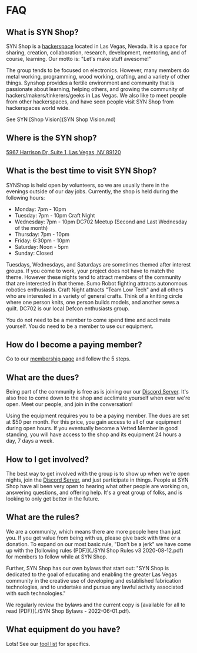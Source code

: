 # FAQ

## What is SYN Shop?

SYN Shop is a [hackerspace](https://en.wikipedia.org/wiki/Hackerspace) located in Las Vegas, Nevada. It is a space 
for sharing, creation, collaboration, research, development, mentoring, and of course, 
learning. Our motto is: "Let's make stuff awesome!"

The group tends to be focused on electronics. However, many members do metal working, 
programming, wood working, crafting, and a variety of other things. Synshop provides a 
fertile environment and community that is passionate about learning, helping others, 
and growing the community of hackers/makers/tinkerers/geeks in Las Vegas. We also like 
to meet people from other hackerspaces, and have seen people visit SYN Shop from 
hackerspaces world wide.

See SYN [Shop Vision](SYN Shop Vision.md) 

## Where is the SYN shop?
 
[5967 Harrison Dr, Suite 1, Las Vegas, NV 89120](https://www.google.com/maps/place/5967%20Harrison%20Dr,%20Las%20Vegas,%20NV%2089120) 


## What is the best time to visit SYN Shop?

SYNShop is held open by volunteers, so we are usually there in the evenings outside of our day jobs. Currently,
the shop is held during the following hours: 

* Monday: 7pm - 10pm 
* Tuesday:  7pm - 10pm  Craft Night
* Wednesday: 7pm - 10pm   DC702 Meetup (Second and Last Wednesday of the month)
* Thursday: 7pm - 10pm
* Friday: 6:30pm - 10pm 
* Saturday: Noon - 5pm  
* Sunday: Closed 

Tuesdays, Wednesdays, and Saturdays are sometimes themed after interest groups. If you come to work, your project 
does not have to match the theme. However these nights tend to attract members of the community 
that are interested in that theme. Sumo Robot fighting attracts autonomous robotics enthusiasts. Craft Night
 attracts "Team Low Tech" and all others who are interested in a variety of general crafts. Think 
 of a knitting circle where one person knits, one person builds models, and another sews a quilt. DC702 is our local Defcon enthusiasts group. 

You do not need to be a member to come spend time and acclimate yourself. You do need to be a member to use our equipment.

## How do I become a paying member?

Go to our [membership page](https://synshop.org/joining-syn-shop) and follow the 5 steps. 

## What are the dues?

Being part of the community is free as is joining our our  [Discord Server]( https://synshop.org/discord). It's also
free to come down to  the shop and acclimate yourself when ever we're open. Meet our people, 
 and join in the conversation!

Using the equipment requires you to be a paying member. The dues are set at $50 per month. 
For this price, you gain access to all of our equipment during open hours. If you eventually become a 
Vetted Member in good standing, you will have access to the shop and its equipment 24 hours a day, 
7 days a week.

## How to I get involved?

The best way to get involved with the group is to show up when we're open nights, join the 
 [Discord Server]( https://synshop.org/discord), 
and just participate in
things. People at SYN Shop have all been very open to hearing what other people are working on, 
answering questions, and offering help. It's a great group of folks, and is looking to only get better in the future.

## What are the rules?

We are a community, which means there are more people here than just you. If you get value from being with
us, please give back with time or a donation. To expand on our most basic rule, "Don’t be a jerk" we
have come up with the [following rules (PDF)](./SYN Shop Rules v3 2020-08-12.pdf) for members
to follow while at SYN Shop. 

Further, SYN Shop has our own bylaws that start out: "SYN Shop is dedicated to the goal of educating and enabling
 the greater Las Vegas community in the creative use of developing and established fabrication technologies, and to
  undertake and pursue any lawful activity associated with such technologies."
  
We regularly review the bylaws and the current copy is [available for all to read (PDF)](./SYN Shop Bylaws - 2022-06-01.pdf).

## What equipment do you have?

Lots!  See our [tool list](Equipment) for specifics.
